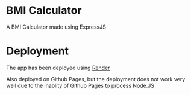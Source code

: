 # BMI Calculator

A BMI Calculator made using ExpressJS

# Deployment

The app has been deployed using [Render](https://bmi-calculator-byj4.onrender.com/)

Also deployed on Github Pages, but the deployment does not work very well due to the inablity of Github Pages to process Node.JS
